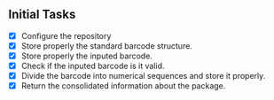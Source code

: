 ## Initial Tasks
- [x] Configure the repository
- [x] Store properly the standard barcode structure.
- [x] Store properly the inputed barcode.
- [x] Check if the inputed barcode is it valid.
- [x] Divide the barcode into numerical sequences and store it properly.
- [x] Return the consolidated information about the package.
